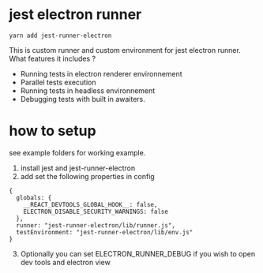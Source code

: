 # jest electron runner

```
yarn add jest-runner-electron
```

This is custom runner and custom environment for jest electron runner.
What features it includes ?

- Running tests in electron renderer environnement
- Parallel tests execution
- Running tests in headless environnement
- Debugging tests with built in awaiters.

# how to setup

see example folders for working example.

1. install jest and jest-runner-electron
2. add set the following properties in config

```
{
  globals: {
    __REACT_DEVTOOLS_GLOBAL_HOOK__: false,
    ELECTRON_DISABLE_SECURITY_WARNINGS: false
  },
  runner: "jest-runner-electron/lib/runner.js",
  testEnvironment: "jest-runner-electron/lib/env.js"
}
```

3. Optionally you can set ELECTRON_RUNNER_DEBUG if you wish to open dev tools and electron view
